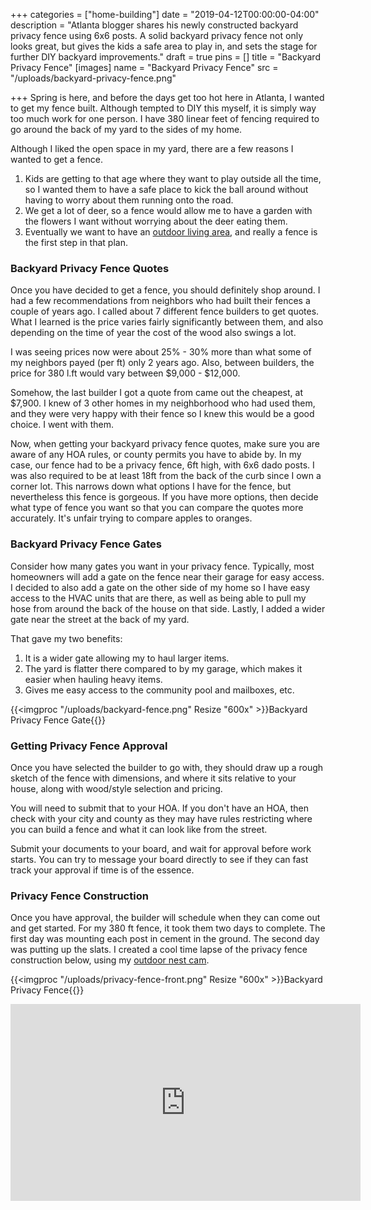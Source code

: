 +++
categories = ["home-building"]
date = "2019-04-12T00:00:00-04:00"
description = "Atlanta blogger shares his newly constructed backyard privacy fence using 6x6 posts.  A solid backyard privacy fence not only looks great, but gives the kids a safe area to play in, and sets the stage for further DIY backyard improvements."
draft = true
pins = []
title = "Backyard Privacy Fence"
[images]
name = "Backyard Privacy Fence"
src = "/uploads/backyard-privacy-fence.png"

+++
Spring is here, and before the days get too hot here in Atlanta, I wanted to get my fence built.  Although tempted to DIY this myself, it is simply way too much work for one person.  I have 380 linear feet of fencing required to go around the back of my yard to the sides of my home.

Although I liked the open space in my yard, there are a few reasons I wanted to get a fence.

1. Kids are getting to that age where they want to play outside all the time, so I wanted them to have a safe place to kick the ball around without having to worry about them running onto the road.
2. We get a lot of deer, so a fence would allow me to have a garden with the flowers I want without worrying about the deer eating them.
3. Eventually we want to have an [outdoor living area](https://www.pinterest.com/drawbuildplay/outdoor-living/ "Outdoor Living Area"), and really a fence is the first step in that plan.

### Backyard Privacy Fence Quotes

Once you have decided to get a fence, you should definitely shop around.  I had a few recommendations from neighbors who had built their fences a couple of years ago.  I called about 7 different fence builders to get quotes.  What I learned is the price varies fairly significantly between them, and also depending on the time of year the cost of the wood also swings a lot.

I was seeing prices now were about 25% - 30% more than what some of my neighbors payed (per ft) only 2 years ago.  Also, between builders, the price for 380 l.ft would vary between $9,000 - $12,000.

Somehow, the last builder I got a quote from came out the cheapest, at $7,900.  I knew of 3 other homes in my neighborhood who had used them, and they were very happy with their fence so I knew this would be a good choice.  I went with them.

Now, when getting your backyard privacy fence quotes, make sure you are aware of any HOA rules, or county permits you have to abide by.  In my case, our fence had to be a privacy fence, 6ft high, with 6x6 dado posts.  I was also required to be at least 18ft from the back of the curb since I own a corner lot.  This narrows down what options I have for the fence, but nevertheless this fence is gorgeous.  If you have more options, then decide what type of fence you want so that you can compare the quotes more accurately.  It's unfair trying to compare apples to oranges.

### Backyard Privacy Fence Gates

Consider how many gates you want in your privacy fence.  Typically, most homeowners will add a gate on the fence near their garage for easy access.  I decided to also add a gate on the other side of my home so I have easy access to the HVAC units that are there, as well as being able to pull my hose from around the back of the house on that side.  Lastly, I added a wider gate near the street at the back of my yard.  

That gave my two benefits:

1. It is a wider gate allowing my to haul larger items.
2. The yard is flatter there compared to by my garage, which makes it easier when hauling heavy items.
3. Gives me easy access to the community pool and mailboxes, etc.

{{<imgproc "/uploads/backyard-fence.png" Resize "600x" >}}Backyard Privacy Fence Gate{{</imgproc>}} 

### Getting Privacy Fence Approval

Once you have selected the builder to go with, they should draw up a rough sketch of the fence with dimensions, and where it sits relative to your house, along with wood/style selection and pricing.

You will need to submit that to your HOA.  If you don't have an HOA, then check with your city and county as they may have rules restricting where you can build a fence and what it can look like from the street.

Submit your documents to your board, and wait for approval before work starts.  You can try to message your board directly to see if they can fast track your approval if time is of the essence.

### Privacy Fence Construction

Once you have approval, the builder will schedule when they can come out and get started.  For my 380 ft fence, it took them two days to complete.  The first day was mounting each post in cement in the ground.  The second day was putting up the slats.  I created a cool time lapse of the privacy fence construction below, using my [outdoor nest cam](https://www.drawbuildplay.com/blog/10-best-smart-home-tech-for-your-home/ "Outdoor Nest Cam").

{{<imgproc "/uploads/privacy-fence-front.png" Resize "600x" >}}Backyard Privacy Fence{{</imgproc>}} 

<p style="text-align:center;"><iframe width="560" height="315" src="https://www.youtube.com/embed/VD1B2ThvssY" frameborder="0" allow="accelerometer; autoplay; encrypted-media; gyroscope; picture-in-picture" allowfullscreen></iframe></p>